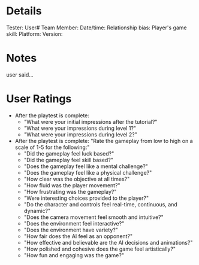 # Details
Tester: User#
Team Member: 
Date/time: 
Relationship bias: 
Player's game skill: 
Platform: 
Version: 

# Notes
user said...

# User Ratings
- After the playtest is complete:
	- "What were your initial impressions after the tutorial?"
	- "What were your impressions during level 1?"
	- "What were your impressions during level 2?"
- After the playtest is complete: "Rate the gameplay from low to high on a scale of 1-5 for the following:"
	- "Did the gameplay feel luck based?" 
	- "Did the gameplay feel skill based?" 
	- "Does the gameplay feel like a mental challenge?" 
	- "Does the gameplay feel like a physical challenge?" 
	- "How clear was the objective at all times?" 
	- "How fluid was the player movement?" 
	- "How frustrating was the gameplay?" 
	- "Were interesting choices provided to the player?" 
	- "Do the character and controls feel real-time, continuous, and dynamic?" 
	- "Does the camera movement feel smooth and intuitive?" 
	- "Does the environment feel interactive?" 
	- "Does the environment have variety?" 
	- "How fair does the AI feel as an opponent?"
	- "How effective and believable are the AI decisions and animations?" 
	- "How polished and cohesive does the game feel artistically?" 
	- "How fun and engaging was the game?" 
